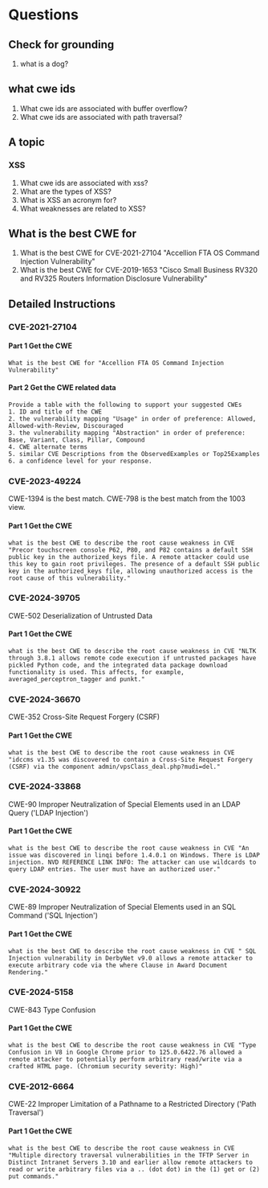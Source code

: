 # Questions

## Check for grounding
1. what is a dog?

## what cwe ids

1. What cwe ids are associated with buffer overflow?
2. What cwe ids are associated with path traversal?

## A topic

### XSS
1. What cwe ids are associated with xss?
3. What are the types of XSS?
4. What is XSS an acronym for?
6. What weaknesses are related to XSS?

## What is the best CWE for

1. What is the best CWE for CVE-2021-27104 "Accellion FTA OS Command Injection Vulnerability"
2. What is the best CWE for CVE-2019-1653 "Cisco Small Business RV320 and RV325 Routers Information Disclosure Vulnerability"


## Detailed Instructions


### CVE-2021-27104

#### Part 1 Get the CWE
````
What is the best CWE for "Accellion FTA OS Command Injection Vulnerability"
````

#### Part 2 Get the CWE related data
````
Provide a table with the following to support your suggested CWEs
1. ID and title of the CWE
2. the vulnerability mapping "Usage" in order of preference: Allowed, Allowed-with-Review, Discouraged
3. the vulnerability mapping "Abstraction" in order of preference: Base, Variant, Class, Pillar, Compound 
4. CWE alternate terms
5. similar CVE Descriptions from the ObservedExamples or Top25Examples
6. a confidence level for your response.
````

### CVE-2023-49224 

CWE-1394 is the best match.
CWE-798  is the best match from the 1003 view.

#### Part 1 Get the CWE
````
what is the best CWE to describe the root cause weakness in CVE "Precor touchscreen console P62, P80, and P82 contains a default SSH public key in the authorized_keys file. A remote attacker could use this key to gain root privileges. The presence of a default SSH public key in the authorized_keys file, allowing unauthorized access is the root cause of this vulnerability."
````

### CVE-2024-39705

CWE-502 Deserialization of Untrusted Data

#### Part 1 Get the CWE
````
what is the best CWE to describe the root cause weakness in CVE "NLTK through 3.8.1 allows remote code execution if untrusted packages have pickled Python code, and the integrated data package download functionality is used. This affects, for example, averaged_perceptron_tagger and punkt."
````


### CVE-2024-36670

CWE-352 Cross-Site Request Forgery (CSRF)

#### Part 1 Get the CWE
````
what is the best CWE to describe the root cause weakness in CVE "idccms v1.35 was discovered to contain a Cross-Site Request Forgery (CSRF) via the component admin/vpsClass_deal.php?mudi=del."
````


### CVE-2024-33868

CWE-90 Improper Neutralization of Special Elements used in an LDAP Query ('LDAP Injection')

#### Part 1 Get the CWE
````
what is the best CWE to describe the root cause weakness in CVE "An issue was discovered in linqi before 1.4.0.1 on Windows. There is LDAP injection. NVD REFERENCE LINK INFO: The attacker can use wildcards to query LDAP entries. The user must have an authorized user."
````


 ### CVE-2024-30922

 CWE-89 Improper Neutralization of Special Elements used in an SQL Command ('SQL Injection')

 #### Part 1 Get the CWE
 ````
what is the best CWE to describe the root cause weakness in CVE " SQL Injection vulnerability in DerbyNet v9.0 allows a remote attacker to execute arbitrary code via the where Clause in Award Document Rendering."
````


### CVE-2024-5158

CWE-843 Type Confusion

#### Part 1 Get the CWE
````
what is the best CWE to describe the root cause weakness in CVE "Type Confusion in V8 in Google Chrome prior to 125.0.6422.76 allowed a remote attacker to potentially perform arbitrary read/write via a crafted HTML page. (Chromium security severity: High)"
````


### CVE-2012-6664

CWE-22 Improper Limitation of a Pathname to a Restricted Directory ('Path Traversal')

#### Part 1 Get the CWE
````
what is the best CWE to describe the root cause weakness in CVE "Multiple directory traversal vulnerabilities in the TFTP Server in Distinct Intranet Servers 3.10 and earlier allow remote attackers to read or write arbitrary files via a .. (dot dot) in the (1) get or (2) put commands."
````

